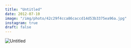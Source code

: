 ```yaml
---
title: "Untitled"
date: 2012-07-10
image: "/img/photo/42c29f4cca86caccd14d53b3375ea96a.jpg"
instagram: true
draft: false
---
```


![Untitled](/img/photo/42c29f4cca86caccd14d53b3375ea96a.jpg)
